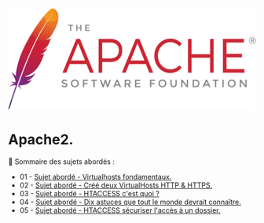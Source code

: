 ![Apache_logo](./images/Apache_logo.png)

# Apache2.

👋 Sommaire des sujets abordés :

- 01 - [Sujet abordé - Virtualhosts fondamentaux.](Virtualhosts-fondamentaux.md)
- 02 - [Sujet abordé - Créé deux VirtualHosts HTTP & HTTPS.](Créé-deux-VirtualHosts-HTTP-HTTPS.md)
- 03 - [Sujet abordé - HTACCESS c'est quoi ?](HTACCESS-C-est-quoi.md)
- 04 - [Sujet abordé - Dix astuces que tout le monde devrait connaître.](HTACCESS-dix-astuces-que-tout-le-monde-devrait-connaître.md)
- 05 - [Sujet abordé - HTACCESS sécuriser l'accès à un dossier.](HTACCESS-sécuriser-un-dossier.md)

